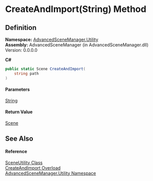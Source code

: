 # CreateAndImport(String) Method

## Definition

**Namespace:** [AdvancedSceneManager.Utility](N_AdvancedSceneManager_Utility.md)\
**Assembly:** AdvancedSceneManager (in AdvancedSceneManager.dll) Version: 0.0.0.0

**C#**

```c#
public static Scene CreateAndImport(
	string path
)
```

#### Parameters

&#x20; [String](https://learn.microsoft.com/dotnet/api/system.string)&#x20;

#### Return Value

[Scene](T_AdvancedSceneManager_Models_Scene.md)

## See Also

#### Reference

[SceneUtility Class](T_AdvancedSceneManager_Utility_SceneUtility.md)\
[CreateAndImport Overload](Overload_AdvancedSceneManager_Utility_SceneUtility_CreateAndImport.md)\
[AdvancedSceneManager.Utility Namespace](N_AdvancedSceneManager_Utility.md)
